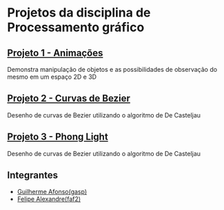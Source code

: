 # Projetos da disciplina de Processamento gráfico

## [Projeto 1 - Animações](/Projeto%201)
Demonstra manipulação de objetos e as possibilidades de observação do mesmo em um espaço 2D e 3D

## [Projeto 2 - Curvas de Bezier](/Projeto%202)
Desenho de curvas de Bezier utilizando o algoritmo de De Casteljau

## [Projeto 3 - Phong Light](/Projeto%203)
Desenho de curvas de Bezier utilizando o algoritmo de De Casteljau

## Integrantes
- [Guilherme Afonso(gasp)](https://github.com/guilhermeasper)
- [Felipe Alexandre(faf2)](https://github.com/borrao)
